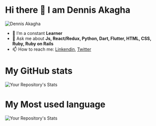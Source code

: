 # Hi there 👋 I am Dennis Akagha 

![Dennis Akagha](https://user-images.githubusercontent.com/48631109/151551074-25d91af8-63e2-4271-a02c-e71bf9c06b95.png)


- 🌱 I’m a constant **Learner**
- 💬 Ask me about **Js, React/Redux, Python, Dart, Flutter, HTML, CSS, Ruby, Ruby on Rails**
- 📫 How to reach me: [Linkendin](https://www.linkedin.com/in/dennisakagha/), [Twitter](https://twitter.com/dennisakagha) 

# My GitHub stats

![Your Repository's Stats](https://github-readme-stats.vercel.app/api?username=denscholar&show_icons=true)

# My Most used language
![Your Repository's Stats](https://github-readme-stats.vercel.app/api/top-langs/?username=denscholar&theme=blue-green)


<!-- 
**denscholar/denscholar** is a ✨ _special_ ✨ repository because its `README.md` (this file) appears on your GitHub profile.



Here are some ideas to get you started:

- 🔭 I’m currently working on ...
-  ...
- 👯 I’m looking to collaborate on ...
- 🤔 I’m looking for help with ...
- 💬 Ask me about ...
- 📫 How to reach me: ...
- 😄 Pronouns: ...
- ⚡ Fun fact: ...
 -->
